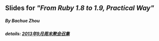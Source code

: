 ## Slides for *"From Ruby 1.8 to 1.9, Practical Way"*

##### By Bachue Zhou

##### details: [2013年9月周末聚会召集](http://shruby.github.io/monthly/callup/2013/09/13/call-2013-sept-weekend.html)
